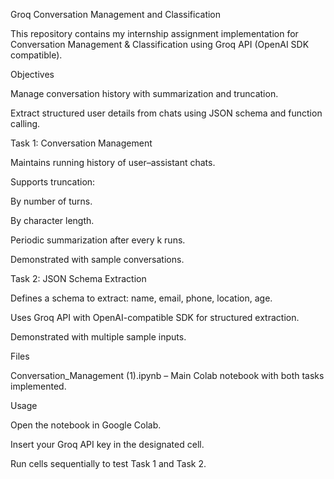 Groq Conversation Management and Classification

This repository contains my internship assignment implementation for Conversation Management & Classification using Groq API (OpenAI SDK compatible).

Objectives

Manage conversation history with summarization and truncation.

Extract structured user details from chats using JSON schema and function calling.

Task 1: Conversation Management

Maintains running history of user–assistant chats.

Supports truncation:

By number of turns.

By character length.

Periodic summarization after every k runs.

Demonstrated with sample conversations.

Task 2: JSON Schema Extraction

Defines a schema to extract: name, email, phone, location, age.

Uses Groq API with OpenAI-compatible SDK for structured extraction.

Demonstrated with multiple sample inputs.

Files

Conversation_Management (1).ipynb – Main Colab notebook with both tasks implemented.

Usage

Open the notebook in Google Colab.

Insert your Groq API key in the designated cell.

Run cells sequentially to test Task 1 and Task 2.
